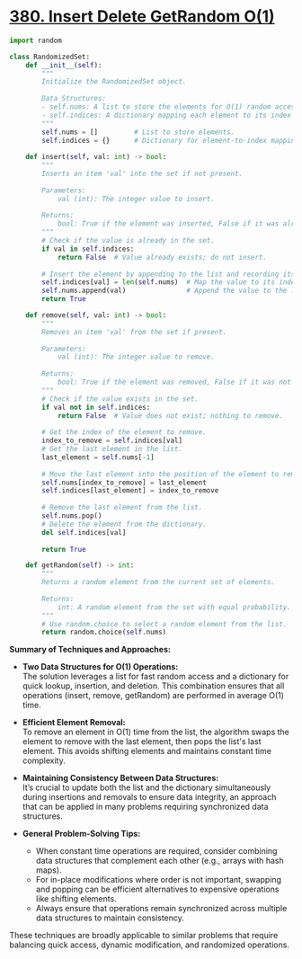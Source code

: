 # [380. Insert Delete GetRandom O(1)](https://leetcode.com/problems/insert-delete-getrandom-o1/description/)

```python
import random

class RandomizedSet:
    def __init__(self):
        """
        Initialize the RandomizedSet object.
        
        Data Structures:
        - self.nums: A list to store the elements for O(1) random access.
        - self.indices: A dictionary mapping each element to its index in 'nums' for O(1) lookup.
        """
        self.nums = []         # List to store elements.
        self.indices = {}      # Dictionary for element-to-index mapping.
    
    def insert(self, val: int) -> bool:
        """
        Inserts an item 'val' into the set if not present.
        
        Parameters:
            val (int): The integer value to insert.
            
        Returns:
            bool: True if the element was inserted, False if it was already present.
        """
        # Check if the value is already in the set.
        if val in self.indices:
            return False  # Value already exists; do not insert.
        
        # Insert the element by appending to the list and recording its index.
        self.indices[val] = len(self.nums)  # Map the value to its index in the list.
        self.nums.append(val)               # Append the value to the list.
        return True

    def remove(self, val: int) -> bool:
        """
        Removes an item 'val' from the set if present.
        
        Parameters:
            val (int): The integer value to remove.
            
        Returns:
            bool: True if the element was removed, False if it was not present.
        """
        # Check if the value exists in the set.
        if val not in self.indices:
            return False  # Value does not exist; nothing to remove.
        
        # Get the index of the element to remove.
        index_to_remove = self.indices[val]
        # Get the last element in the list.
        last_element = self.nums[-1]
        
        # Move the last element into the position of the element to remove.
        self.nums[index_to_remove] = last_element
        self.indices[last_element] = index_to_remove
        
        # Remove the last element from the list.
        self.nums.pop()
        # Delete the element from the dictionary.
        del self.indices[val]
        
        return True

    def getRandom(self) -> int:
        """
        Returns a random element from the current set of elements.
        
        Returns:
            int: A random element from the set with equal probability.
        """
        # Use random.choice to select a random element from the list.
        return random.choice(self.nums)
```

**Summary of Techniques and Approaches:**

- **Two Data Structures for O(1) Operations:**  
  The solution leverages a list for fast random access and a dictionary for quick lookup, insertion, and deletion. This combination ensures that all operations (insert, remove, getRandom) are performed in average O(1) time.

- **Efficient Element Removal:**  
  To remove an element in O(1) time from the list, the algorithm swaps the element to remove with the last element, then pops the list's last element. This avoids shifting elements and maintains constant time complexity.

- **Maintaining Consistency Between Data Structures:**  
  It’s crucial to update both the list and the dictionary simultaneously during insertions and removals to ensure data integrity, an approach that can be applied in many problems requiring synchronized data structures.

- **General Problem-Solving Tips:**  
  - When constant time operations are required, consider combining data structures that complement each other (e.g., arrays with hash maps).  
  - For in-place modifications where order is not important, swapping and popping can be efficient alternatives to expensive operations like shifting elements.  
  - Always ensure that operations remain synchronized across multiple data structures to maintain consistency.

These techniques are broadly applicable to similar problems that require balancing quick access, dynamic modification, and randomized operations.